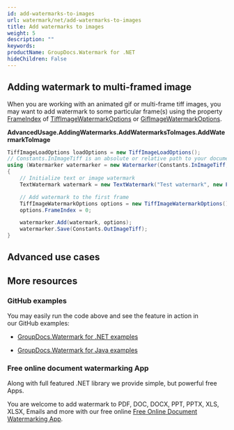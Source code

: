 ```yaml
---
id: add-watermarks-to-images
url: watermark/net/add-watermarks-to-images
title: Add watermarks to images
weight: 5
description: ""
keywords: 
productName: GroupDocs.Watermark for .NET
hideChildren: False
---
```

## Adding watermark to multi-framed image 

When you are working with an animated gif or multi-frame tiff images, you may want to add watermark to some particular frame(s) using the property [FrameIndex](https://apireference.groupdocs.com/net/watermark/groupdocs.watermark.options.image/multiframeimagewatermarkoptions/properties/frameindex) of [TiffImageWatermarkOptions](https://apireference.groupdocs.com/net/watermark/groupdocs.watermark.options.image/tiffimagewatermarkoptions) or [GifImageWatermarkOptions](https://apireference.groupdocs.com/net/watermark/groupdocs.watermark.options.image/gifimagewatermarkoptions).

**AdvancedUsage.AddingWatermarks.AddWatermarksToImages.AddWatermarkToImage**

```csharp
TiffImageLoadOptions loadOptions = new TiffImageLoadOptions();
// Constants.InImageTiff is an absolute or relative path to your document. Ex: @"C:\Docs\image.tiff"
using (Watermarker watermarker = new Watermarker(Constants.InImageTiff, loadOptions))
{
    // Initialize text or image watermark
    TextWatermark watermark = new TextWatermark("Test watermark", new Font("Arial", 19));

    // Add watermark to the first frame
    TiffImageWatermarkOptions options = new TiffImageWatermarkOptions();
    options.FrameIndex = 0;

    watermarker.Add(watermark, options);
    watermarker.Save(Constants.OutImageTiff);
}
```

## Advanced use cases

## More resources

### GitHub examples

You may easily run the code above and see the feature in action in our GitHub examples:

*   [GroupDocs.Watermark for .NET examples](https://github.com/groupdocs-watermark/GroupDocs.Watermark-for-.NET)
    
*   [GroupDocs.Watermark for Java examples](https://github.com/groupdocs-watermark/GroupDocs.Watermark-for-Java)
    

### Free online document watermarking App

Along with full featured .NET library we provide simple, but powerful free Apps.

You are welcome to add watermark to PDF, DOC, DOCX, PPT, PPTX, XLS, XLSX, Emails and more with our free online [Free Online Document Watermarking App](https://products.groupdocs.app/watermark).
